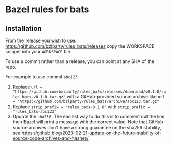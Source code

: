 
# Bazel rules for bats

## Installation

From the release you wish to use:
<https://github.com/bzlparty/rules_bats/releases>
copy the WORKSPACE snippet into your `WORKSPACE` file.

To use a commit rather than a release, you can point at any SHA of the repo.

For example to use commit `abc123`:

1. Replace `url = "https://github.com/bzlparty/rules_bats/releases/download/v0.1.0/rules_bats-v0.1.0.tar.gz"` with a GitHub-provided source archive like `url = "https://github.com/bzlparty/rules_bats/archive/abc123.tar.gz"`
1. Replace `strip_prefix = "rules_bats-0.1.0"` with `strip_prefix = "rules_bats-abc123"`
1. Update the `sha256`. The easiest way to do this is to comment out the line, then Bazel will
   print a message with the correct value. Note that GitHub source archives don't have a strong
   guarantee on the sha256 stability, see
   <https://github.blog/2023-02-21-update-on-the-future-stability-of-source-code-archives-and-hashes/>

